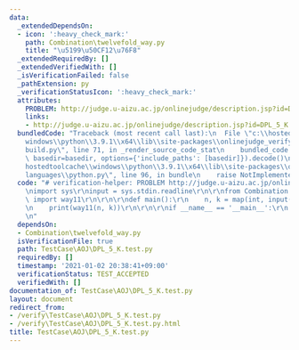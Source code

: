 ```yaml
---
data:
  _extendedDependsOn:
  - icon: ':heavy_check_mark:'
    path: Combination\twelvefold_way.py
    title: "\u5199\u50CF12\u76F8"
  _extendedRequiredBy: []
  _extendedVerifiedWith: []
  _isVerificationFailed: false
  _pathExtension: py
  _verificationStatusIcon: ':heavy_check_mark:'
  attributes:
    PROBLEM: http://judge.u-aizu.ac.jp/onlinejudge/description.jsp?id=DPL_5_K
    links:
    - http://judge.u-aizu.ac.jp/onlinejudge/description.jsp?id=DPL_5_K
  bundledCode: "Traceback (most recent call last):\n  File \"c:\\hostedtoolcache\\\
    windows\\python\\3.9.1\\x64\\lib\\site-packages\\onlinejudge_verify\\documentation\\\
    build.py\", line 71, in _render_source_code_stat\n    bundled_code = language.bundle(stat.path,\
    \ basedir=basedir, options={'include_paths': [basedir]}).decode()\n  File \"c:\\\
    hostedtoolcache\\windows\\python\\3.9.1\\x64\\lib\\site-packages\\onlinejudge_verify\\\
    languages\\python.py\", line 96, in bundle\n    raise NotImplementedError\nNotImplementedError\n"
  code: "# verification-helper: PROBLEM http://judge.u-aizu.ac.jp/onlinejudge/description.jsp?id=DPL_5_K\r\
    \nimport sys\r\ninput = sys.stdin.readline\r\n\r\nfrom Combination.twelvefold_way\
    \ import way11\r\n\r\n\r\ndef main():\r\n    n, k = map(int, input().split())\r\
    \n    print(way11(n, k))\r\n\r\n\r\nif __name__ == '__main__':\r\n    main()\r\
    \n"
  dependsOn:
  - Combination\twelvefold_way.py
  isVerificationFile: true
  path: TestCase\AOJ\DPL_5_K.test.py
  requiredBy: []
  timestamp: '2021-01-02 20:38:41+09:00'
  verificationStatus: TEST_ACCEPTED
  verifiedWith: []
documentation_of: TestCase\AOJ\DPL_5_K.test.py
layout: document
redirect_from:
- /verify\TestCase\AOJ\DPL_5_K.test.py
- /verify\TestCase\AOJ\DPL_5_K.test.py.html
title: TestCase\AOJ\DPL_5_K.test.py
---
```


